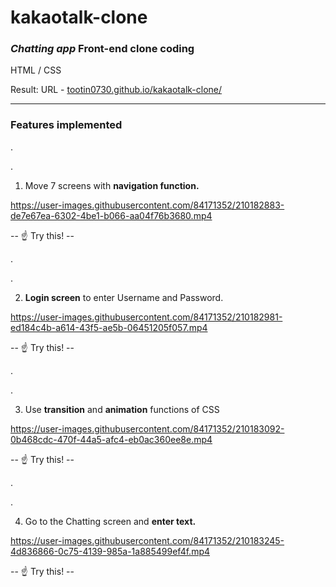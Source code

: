 # kakaotalk-clone
### *Chatting app* Front-end clone coding
HTML /  CSS 

Result: URL - [tootin0730.github.io/kakaotalk-clone/](https://tootin0730.github.io/kakaotalk-clone/)
___
### Features implemented


.

.
1. Move 7 screens with **navigation function.**

https://user-images.githubusercontent.com/84171352/210182883-de7e67ea-6302-4be1-b066-aa04f76b3680.mp4

-- :point_up:   Try this! --

.

.

2. **Login screen** to enter Username and Password.

https://user-images.githubusercontent.com/84171352/210182981-ed184c4b-a614-43f5-ae5b-06451205f057.mp4

-- :point_up:   Try this! --

.

.

3. Use **transition** and **animation** functions of CSS 

https://user-images.githubusercontent.com/84171352/210183092-0b468cdc-470f-44a5-afc4-eb0ac360ee8e.mp4

-- :point_up:   Try this! --

.

.

4. Go to the Chatting screen and **enter text.**

https://user-images.githubusercontent.com/84171352/210183245-4d836866-0c75-4139-985a-1a885499ef4f.mp4

-- :point_up:   Try this! --
